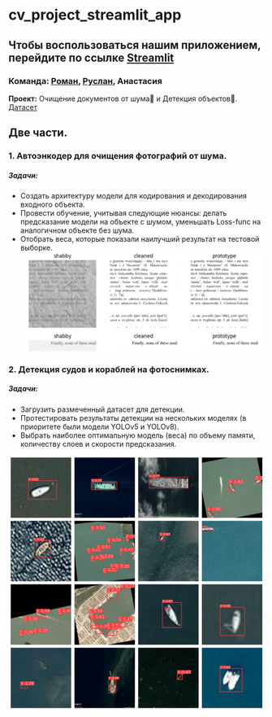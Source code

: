 # cv_project_streamlit_app

## Чтобы воспользоваться нашим приложением, перейдите по ссылке [Streamlit](https://computervision-yolo.streamlit.app)

### Команда: [Роман](https://github.com/r-makushkin), [Руслан](https://github.com/ruslan-DS), Анастасия

**Проект:** Очищение документов от шума📝 и Детекция объектов🔎. [Датасет](https://www.kaggle.com/datasets/siddharthkumarsah/ships-in-aerial-images)
## Две части.
### 1. Автоэнкодер для очищения фотографий от шума.
##### Задачи:
* Создать архитектуру модели для кодирования и декодирования входного объекта.
* Провести обучение, учитывая следующие нюансы: делать предсказание модели на объекте с шумом, уменьшать Loss-func на аналогичном объекте без шума.
* Отобрать веса, которые показали наилучший результат на тестовой выборке.
![картинка](images/noise1.png)

### 2. Детекция судов и кораблей на фотоснимках.
#####  Задачи:
* Загрузить размеченный датасет для детекции.
* Протестировать результаты детекции на нескольких моделях (в приоритете были модели YOLOv5 и YOLOv8).
* Выбрать наиболее оптимальную модель (веса) по объему памяти, количеству слоев и скорости предсказания.

![картинка](images/yolo_8n_res.png)